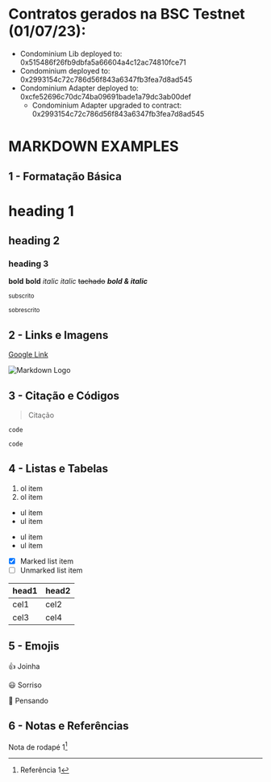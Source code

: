 # Contratos gerados na BSC Testnet (01/07/23):

- Condominium Lib deployed to: 0x515486f26fb9dbfa5a66604a4c12ac74810fce71
- Condominium deployed to: 0x2993154c72c786d56f843a6347fb3fea7d8ad545
- Condominium Adapter deployed to: 0xcfe52696c70dc74ba09691bade1a79dc3ab00def
    - Condominium Adapter upgraded to contract: 0x2993154c72c786d56f843a6347fb3fea7d8ad545
























# MARKDOWN EXAMPLES

## 1 - Formatação Básica

# heading 1
## heading 2
### heading 3

**bold**
__bold__
*italic*
_italic_
~~tachado~~
***bold & italic***

<sub>subscrito</sub>

<sup>sobrescrito</sup>

## 2 - Links e Imagens

[Google Link](http://google.com)

![Markdown Logo](https://plugins.jetbrains.com/files/18897/166369/icon/pluginIcon.png)

## 3 - Citação e Códigos

> Citação

`code`

```
code
```

## 4 - Listas e Tabelas

1. ol item
2. ol item

- ul item
- ul item

* ul item
* ul item

- [x] Marked list item
- [ ] Unmarked list item

|head1|head2|
|-----|-----|
|cel1 |cel2 |
|cel3 |cel4 |

## 5 - Emojis

:+1: Joinha

:smiley: Sorriso

:thinking: Pensando

## 6 - Notas e Referências

Nota de rodapé 1[^1]

[^1]: Referência 1


